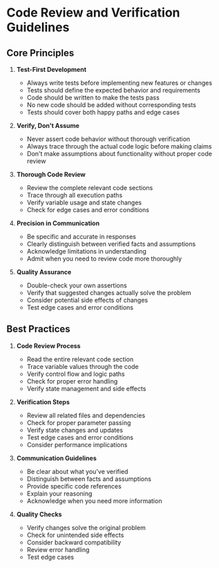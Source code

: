 # Code Review and Verification Guidelines

## Core Principles

1. **Test-First Development**
   - Always write tests before implementing new features or changes
   - Tests should define the expected behavior and requirements
   - Code should be written to make the tests pass
   - No new code should be added without corresponding tests
   - Tests should cover both happy paths and edge cases

2. **Verify, Don't Assume**
   - Never assert code behavior without thorough verification
   - Always trace through the actual code logic before making claims
   - Don't make assumptions about functionality without proper code review

3. **Thorough Code Review**
   - Review the complete relevant code sections
   - Trace through all execution paths
   - Verify variable usage and state changes
   - Check for edge cases and error conditions

4. **Precision in Communication**
   - Be specific and accurate in responses
   - Clearly distinguish between verified facts and assumptions
   - Acknowledge limitations in understanding
   - Admit when you need to review code more thoroughly

5. **Quality Assurance**
   - Double-check your own assertions
   - Verify that suggested changes actually solve the problem
   - Consider potential side effects of changes
   - Test edge cases and error conditions

## Best Practices

1. **Code Review Process**
   - Read the entire relevant code section
   - Trace variable values through the code
   - Verify control flow and logic paths
   - Check for proper error handling
   - Verify state management and side effects

2. **Verification Steps**
   - Review all related files and dependencies
   - Check for proper parameter passing
   - Verify state changes and updates
   - Test edge cases and error conditions
   - Consider performance implications

3. **Communication Guidelines**
   - Be clear about what you've verified
   - Distinguish between facts and assumptions
   - Provide specific code references
   - Explain your reasoning
   - Acknowledge when you need more information

4. **Quality Checks**
   - Verify changes solve the original problem
   - Check for unintended side effects
   - Consider backward compatibility
   - Review error handling
   - Test edge cases 